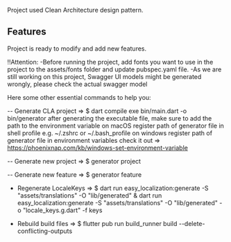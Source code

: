 Project used Clean Architecture design pattern.

## Features
Project is ready to modify and add new features.

‼️Attention:
  -Before running the project, add fonts you want to use in the project to the assets/fonts folder and update pubspec.yaml file.
  -As we are still working on this project, Swagger UI models might be generated wrongly, please check the actual swagger model

Here some other essential commands to help you:

-- Generate CLA project =>
  \$ dart compile exe bin/main.dart -o bin/generator 
     after generating the executable file, make sure to add the path to the environment variable
     on macOS register path of generator file in shell profile e.g. ~/.zshrc or ~/.bash_profile
     on windows register path of generator file in environment variables check it out => https://phoenixnap.com/kb/windows-set-environment-variable

-- Generate new project =>
  \$ generator project

-- Generate new feature =>
  \$ generator feature

- Regenerate LocaleKeys =>
  \$ dart run easy_localization:generate -S "assets/translations" -O "lib/generated" & dart run easy_localization:generate -S "assets/translations" -O "lib/generated" -o "locale_keys.g.dart" -f keys

- Rebuild build files =>
  \$ flutter pub run build_runner build --delete-conflicting-outputs
